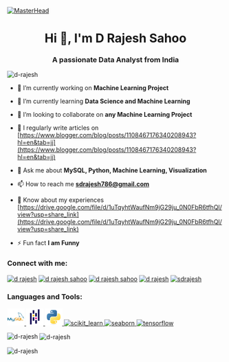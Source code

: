 [![MasterHead](https://media.licdn.com/dms/image/C4D16AQH5Nf1Kum8wMA/profile-displaybackgroundimage-shrink_200_800/0/1591775971504?e=2147483647&v=beta&t=kld4psY5Yso9FRTcHe9AdJCJyjlxlPiq1Wru6Pzhp6U)](https://D-Rajesh.io)
<h1 align="center">Hi 👋, I'm D Rajesh Sahoo</h1>
<h3 align="center">A passionate Data Analyst from India</h3>

<p align="left"> <img src="https://komarev.com/ghpvc/?username=d-rajesh&label=Profile%20views&color=0e75b6&style=flat" alt="d-rajesh" /> </p>

- 🔭 I’m currently working on **Machine Learning Project**

- 🌱 I’m currently learning **Data Science and Machine Learning**

- 👯 I’m looking to collaborate on **any Machine Learning Project**

- 📝 I regularly write articles on [https://www.blogger.com/blog/posts/1108467176340208943?hl=en&tab=jj](https://www.blogger.com/blog/posts/1108467176340208943?hl=en&tab=jj)

- 💬 Ask me about **MySQL, Python, Machine Learning, Visualization**

- 📫 How to reach me **sdrajesh786@gmail.com**

- 📄 Know about my experiences [https://drive.google.com/file/d/1uTqyhtWaufNm9jG29ju_0N0FbR6tfhQl/view?usp=share_link](https://drive.google.com/file/d/1uTqyhtWaufNm9jG29ju_0N0FbR6tfhQl/view?usp=share_link)

- ⚡ Fun fact **I am Funny**

<h3 align="left">Connect with me:</h3>
<p align="left">
<a href="https://twitter.com/d rajesh" target="blank"><img align="center" src="https://raw.githubusercontent.com/rahuldkjain/github-profile-readme-generator/master/src/images/icons/Social/twitter.svg" alt="d rajesh" height="30" width="40" /></a>
<a href="https://linkedin.com/in/d rajesh sahoo" target="blank"><img align="center" src="https://raw.githubusercontent.com/rahuldkjain/github-profile-readme-generator/master/src/images/icons/Social/linked-in-alt.svg" alt="d rajesh sahoo" height="30" width="40" /></a>
<a href="https://kaggle.com/d rajesh sahoo" target="blank"><img align="center" src="https://raw.githubusercontent.com/rahuldkjain/github-profile-readme-generator/master/src/images/icons/Social/kaggle.svg" alt="d rajesh sahoo" height="30" width="40" /></a>
<a href="https://fb.com/d rajesh" target="blank"><img align="center" src="https://raw.githubusercontent.com/rahuldkjain/github-profile-readme-generator/master/src/images/icons/Social/facebook.svg" alt="d rajesh" height="30" width="40" /></a>
<a href="https://instagram.com/sdrajesh" target="blank"><img align="center" src="https://raw.githubusercontent.com/rahuldkjain/github-profile-readme-generator/master/src/images/icons/Social/instagram.svg" alt="sdrajesh" height="30" width="40" /></a>
</p>

<h3 align="left">Languages and Tools:</h3>
<p align="left"> <a href="https://www.mysql.com/" target="_blank" rel="noreferrer"> <img src="https://raw.githubusercontent.com/devicons/devicon/master/icons/mysql/mysql-original-wordmark.svg" alt="mysql" width="40" height="40"/> </a> <a href="https://pandas.pydata.org/" target="_blank" rel="noreferrer"> <img src="https://raw.githubusercontent.com/devicons/devicon/2ae2a900d2f041da66e950e4d48052658d850630/icons/pandas/pandas-original.svg" alt="pandas" width="40" height="40"/> </a> <a href="https://www.python.org" target="_blank" rel="noreferrer"> <img src="https://raw.githubusercontent.com/devicons/devicon/master/icons/python/python-original.svg" alt="python" width="40" height="40"/> </a> <a href="https://scikit-learn.org/" target="_blank" rel="noreferrer"> <img src="https://upload.wikimedia.org/wikipedia/commons/0/05/Scikit_learn_logo_small.svg" alt="scikit_learn" width="40" height="40"/> </a> <a href="https://seaborn.pydata.org/" target="_blank" rel="noreferrer"> <img src="https://seaborn.pydata.org/_images/logo-mark-lightbg.svg" alt="seaborn" width="40" height="40"/> </a> <a href="https://www.tensorflow.org" target="_blank" rel="noreferrer"> <img src="https://www.vectorlogo.zone/logos/tensorflow/tensorflow-icon.svg" alt="tensorflow" width="40" height="40"/> </a> </p>

<p><img align="left" src="https://github-readme-stats.vercel.app/api/top-langs?username=d-rajesh&show_icons=true&locale=en&layout=compact" alt="d-rajesh" /></p>

<p>&nbsp;<img align="center" src="https://github-readme-stats.vercel.app/api?username=d-rajesh&show_icons=true&locale=en" alt="d-rajesh" /></p>

<p><img align="center" src="https://github-readme-streak-stats.herokuapp.com/?user=d-rajesh&" alt="d-rajesh" /></p>
